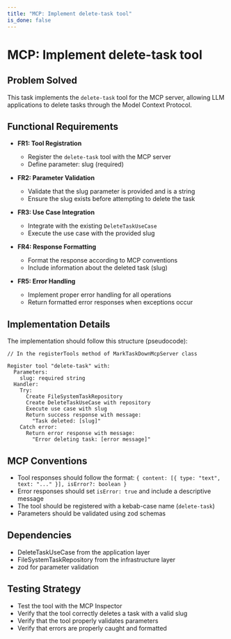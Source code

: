 ```yaml
---
title: "MCP: Implement delete-task tool"
is_done: false
---
```


# MCP: Implement delete-task tool

## Problem Solved

This task implements the `delete-task` tool for the MCP server, allowing LLM applications to delete tasks through the Model Context Protocol.

## Functional Requirements

- **FR1: Tool Registration**

  - Register the `delete-task` tool with the MCP server
  - Define parameter: slug (required)

- **FR2: Parameter Validation**

  - Validate that the slug parameter is provided and is a string
  - Ensure the slug exists before attempting to delete the task

- **FR3: Use Case Integration**

  - Integrate with the existing `DeleteTaskUseCase`
  - Execute the use case with the provided slug

- **FR4: Response Formatting**

  - Format the response according to MCP conventions
  - Include information about the deleted task (slug)

- **FR5: Error Handling**
  - Implement proper error handling for all operations
  - Return formatted error responses when exceptions occur

## Implementation Details

The implementation should follow this structure (pseudocode):

```
// In the registerTools method of MarkTaskDownMcpServer class

Register tool "delete-task" with:
  Parameters:
    slug: required string
  Handler:
    Try:
      Create FileSystemTaskRepository
      Create DeleteTaskUseCase with repository
      Execute use case with slug
      Return success response with message:
        "Task deleted: [slug]"
    Catch error:
      Return error response with message:
        "Error deleting task: [error message]"
```

## MCP Conventions

- Tool responses should follow the format: `{ content: [{ type: "text", text: "..." }], isError?: boolean }`
- Error responses should set `isError: true` and include a descriptive message
- The tool should be registered with a kebab-case name (`delete-task`)
- Parameters should be validated using zod schemas

## Dependencies

- DeleteTaskUseCase from the application layer
- FileSystemTaskRepository from the infrastructure layer
- zod for parameter validation

## Testing Strategy

- Test the tool with the MCP Inspector
- Verify that the tool correctly deletes a task with a valid slug
- Verify that the tool properly validates parameters
- Verify that errors are properly caught and formatted
